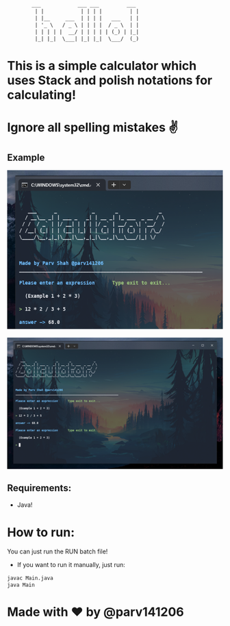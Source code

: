             ___            ___ ___         ___
             | |            | | | |         | |
             | |__     ___  | | | |   ___   | |
             | '_ \   / _ \ | | | |  / _ \  | |
             | | | | |  __/ | | | | | (_) | |_|
             |_| |_|  \___| |_| |_|  \___/  (_)

# This is a simple calculator which uses Stack and polish notations for calculating!

# Ignore all spelling mistakes ✌

## Example

![Calculator CLI Example](example.png)
<br>
<br>
![Calculator CLI Example](example_2.png)

## Requirements:

- Java!

# How to run:

You can just run the RUN batch file!

- If you want to run it manually, just run:

```
javac Main.java
java Main
```

# Made with ❤ by @parv141206
